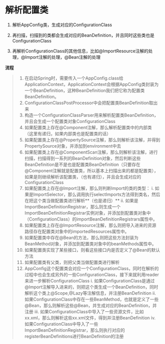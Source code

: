 # 解析配置类

1.   解析AppConfig类，生成对应的ConfigurationClass 

2.   再扫描，扫描到的类都会生成对应的BeanDefinition，并且同时这些类也是ConfigurationClass 

3.   再解析ConfigurationClass的其他信息，比如@ImportResource注解的处理，@Import注解的处理，@Bean注解的处理

**流程**

>   1. 在启动Spring时，需要传入一个AppConfig.class给ApplicationContext，ApplicationContext会根据AppConfig类封装为一个BeanDefinition，这种BeanDefinition我们把它称为配置类BeanDefinition。
>   2. ConfigurationClassPostProcessor中会把配置类BeanDefinition取出来
>   3. 构造一个ConfigurationClassParser用来解析配置类BeanDefinition，并且会生成一个配置类对象ConfigurationClass
>   4. 如果配置类上存在@Component注解，那么解析配置类中的内部类（这里有递归，如果内部类也是配置类的话）
>   5. 如果配置类上存在@PropertySource注解，那么则解析该注解，并得到PropertySource对象，并添加到environment中去
>   6. 如果配置类上存在@ComponentScan注解，那么则解析该注解，进行扫描，扫描得到一系列的BeanDefinition对象，然后判断这些BeanDefinition是不是也是配置类BeanDefinition（只要存在@Component注解就是配置类，所以基本上扫描出来的都是配置类），如果是则继续解析该配置类，（也有递归），并且会生成对应的ConfigurationClass
>   7. 如果配置类上存在@Import注解，那么则判断Import的类的类型：
>   	i. 如果是ImportSelector，那么调用执行selectImports方法得到类名，然后在把这个类当做配置类进行解析**（也是递归）**
>   	ii. 如果是ImportBeanDefinitionRegistrar，那么则生成一个ImportBeanDefinitionRegistrar实例对象，并添加到配置类对象中（ConfigurationClass）的importBeanDefinitionRegistrars属性中。
>   8. 如果配置类上存在@ImportResource注解，那么则把导入进来的资源路径存在配置类对象中的importedResources属性中。
>   9. 如果配置类中存在@Bean的方法，那么则把这些方法封装为BeanMethod对象，并添加到配置类对象中的beanMethods属性中。
>   10. 如果配置类实现了某些接口，则看这些接口内是否定义了@Bean的默认方法
>   11. 如果配置类有父类，则把父类当做配置类进行解析
>   12. AppConfig这个配置类会对应一个ConfigurationClass，同时在解析的过程中也会生成另外的一些ConfigurationClass，接下来就利用reader来进一步解析ConfigurationClass
>   	i. 如果ConfigurationClass是通过@Import注解导入进来的，则把这个类生成一个BeanDefinition，同时解析这个类上@Scope,@Lazy等注解信息，并注册BeanDefinition
>   	ii. 如果ConfigurationClass中存在一些BeanMethod，也就是定义了一些@Bean，那么则解析这些@Bean，并生成对应的BeanDefinition，并注册
>   	iii. 如果ConfigurationClass中导入了一些资源文件，比如xx.xml，那么则解析这些xx.xml文件，得到并注册BeanDefinition
>   	iv. 如果ConfigurationClass中导入了一些ImportBeanDefinitionRegistrar，那么则执行对应的registerBeanDefinitions进行BeanDefinition的注册

